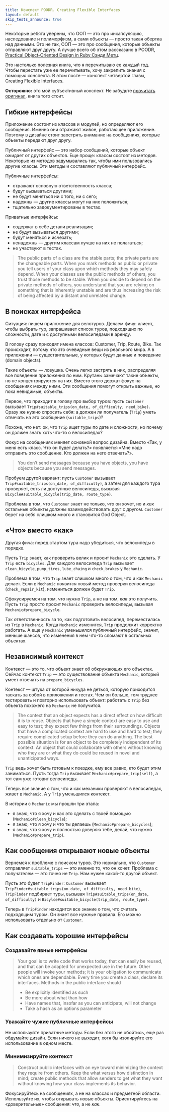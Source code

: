 ```yaml
---
title: Конспект POODR. Creating Flexible Interfaces
layout: default
skip_tests_announce: true
---
```


Некоторые ребята уверены, что ООП — это про инкапсуляцию, наследование и полиморфизм, а сами объекты — просто такая обертка над данными. Это не так, ООП — это про сообщения, которые объекты отправляют друг другу. А лучше всего об этом рассказано в POODR, [Practical Object-Oriented Design in Ruby Сэнди Метц](http://www.poodr.com/).

Это настолько полезная книга, что я перечитываю ее каждый год. Чтобы перестать уже ее перечитывать, хочу закрепить знания с помощью конспекта. В этом посте — конспект четвертой главы, Creating Flexible Interfaces.

**Осторожно:** это мой субъективный конспект. Не забудьте [прочитать оригинал](http://www.poodr.com/), книга того стоит.


## Гибкие интерфейсы

Приложение состоит из классов и модулей, но определяют его сообщения. Именно они отражают живое, работающее приложение. Поэтому в дизайне стоит заострять внимание на сообщениях, которые объекты передают друг другу.

Публичный интерфейс — это набор сообщений, которые объект ожидает от других объектов. Еще проще: классы состоят из методов. Некоторые из методов задумывались так, чтобы ими пользовались другие классы. Эти методы и составляют публичный интерфейс.

Публичные интерфейсы:

* отражают основную ответственность класса;
* будут вызываться другими;
* не будут меняться ни с того, ни с сего;
* надежны — другие классы могут на них положиться;
* тщательно задокументированы в тестах.

Приватные интерфейсы:

* содержат в себе детали реализации;
* не будут вызываться другими;
* будут меняться и исчезать;
* ненадежны — другим классам лучше на них не полагаться;
* не участвуют в тестах.

> The public parts of a class are the stable parts; the private parts are the changeable parts. When you mark methods as public or private you tell users of your class upon which methods they may safely depend. When your classes use the public methods of others, you trust those methods to be stable. When you decide to depend on the private methods of others, you understand that you are relying on something that is inherently unstable and are thus increasing the risk of being affected by a distant and unrelated change.


## В поисках интерфейса

Ситуация: пишем приложение для велотуров. Делаем фичу: клиент, чтобы выбрать тур, запрашивает список туров, подходящих по сложности, дате и с доступными велосипедами в аренду.

В голову сразу приходят имена классов: Customer, Trip, Route, Bike. Так происходит, потому что это очевидные вещи из реального мира. А в приложении — существительные, у которых будут данные и поведение (domain objects).

Такие объекты — ловушка. Очень легко застрять в них, распределяя все поведение приложения по ним. Крутаны замечают такие объекты, но не концентрируются на них. Вместо этого держат фокус на сообщениях между ними. Эти сообщения помогут открыть важные, но пока невидимые, объекты.

Первое, что приходит в голову про выбор туров: пусть `Customer` вызывает `Trip#suitable_trips(on_date, of_difficulty, need_bike)`. Сразу же нужно спросить себя: а должен ли получатель (`Trip`) уметь отвечать на это сообщение (`suitable_trips`)?

Похоже, что нет: ок, что `Trip` ищет туры по дате и сложности, но почему он должен знать хоть что-то о велосипедах?

Фокус на сообщениях меняет основной вопрос дизайна. Вместо «Так, у меня есть класс. Что он будет делать?» появляется «Мне надо отправить это сообщение. Кто должен на него отвечать?».

> You don’t send messages because you have objects, you have objects because you send messages.

Пробуем другой вариант: пусть `Customer` вызывает `Trip#suitable_trips(on_date, of_difficulty)`, а затем для каждого тура проверяет, есть ли доступные велосипеды, вызывая `Bicycle#suitable_bicycle(trip_date, route_type)`.

Проблема в том, что `Customer` знает не только, _что_ он хочет, но и _как_ остальные объекты должны взаимодействовать друг с другом. `Customer` берет на себя слишком много и становится God Object.


## «Что» вместо «как»

Другая фича: перед стартом тура надо убедиться, что велосипеды в порядке.

Пусть `Trip` знает, как проверить велик и просит `Mechanic` это сделать. У `Trip` есть `bicycles`. Для каждого велосипеда `Trip` вызывает `clean_bicycle`, `pump_tires`, `lube_chaing` и `check_brakes` у `Mechanic`.

Проблема в том, что `Trip` знает слишком много о том, что и как `Mechanic` делает. Если в `Mechanic` появится новый метод проверки велосипеда (`check_repair_kit`), измениться должен будет `Trip`.

Сфокусируемся на том, _что_ нужно `Trip`, а не на том, _как_ это получить. Пусть `Trip` просто просит `Mechanic` проверить велосипеды, вызывая `Mechanic#prepare_bicycle`.

Так ответственность за то, как подготовить велосипед, переместилась из `Trip` в `Mechanic`. Когда `Mechanic` изменится, `Trip` продолжит корректно работать. А еще у `Mechanic` уменьшился публичный интерфейс, значит, меньше шансов, что изменения в нем что-то сломают в остальных объектах.


## Независимый контекст

Контекст — это то, что объект знает об обкружающих его объектах. Сейчас контекст `Trip` — это существование объекта `Mechanic`, который умеет отвечать на `prepare_bicycles`.

Контекст — штука от которой никуда не деться, которую приходится таскать за собой в приложении и тестах. Чем он больше, тем труднее тестировать и повторно использовать объект: работать с `Trip` без объекта похожего на `Mechanic` не получится.

> The context that an object expects has a direct effect on how difficult it is to reuse. Objects that have a simple context are easy to use and easy to test; they expect few things from their surroundings. Objects that have a complicated context are hard to use and hard to test; they require complicated setup before they can do anything.
> The best possible situation is for an object to be completely independent of its context. An object that could collaborate with others without knowing who they are or what they do could be reused in novel and unanticipated ways.

`Trip` ведь хочет быть готовым к поездке, ему все равно, кто будет этим заниматься. Пусть тогда `Trip` вызывает `Mechanic#prepare_trip(self)`, а тот сам уже готовит велосипеды.

Теперь все знание о том, что и как механики проверяют в велосипедах, живет в `Mechanic`. А у `Trip` уменьшился контекст.

В истории с `Mechanic` мы прошли три этапа:

* я знаю, что я хочу и как это сделать с твоей помощью (`Mechanic#clean_bicycle`);
* я знаю, что я хочу и что ты делаешь (`Mechanic#prepare_bicycles`);
* я знаю, что я хочу и полностью доверяю тебе, делай, что нужно (`Mechanic#prepare_trip`).


## Как сообщения открывают новые объекты

Вернемся к проблеме с поиском туров. Это нормально, что `Customer` отправляет `suitable_trips` — это именно то, что он хочет. Проблема с получателем — это точно не `Trip`. Нам нужен какой-то другой объект.

Пусть это будет `TripFinder`: `Customer` вызывает `TripFinder#suitable_trips(on_date, of_difficulty, need_bike)`, `TripFinder` подбирает туры, вызывая `Trip#suitable_trips(on_date, of_difficulty)` и `Bicylce#suitable_bicycle(trip_date, route_type)`.

Теперь в `TripFinder` находится все знание о том, что считать подходящим туром. Он знает все нужные правила. Его можно использовать отдельно от `Customer`.


## Как создавать хорошие интерфейсы

### Создавайте явные интерфейсы

> Your goal is to write code that works today, that can easily be reused, and that can be adapted for unexpected use in the future. Other people will invoke your methods; it is your obligation to communicate which ones are dependable.
> Every time you create a class, declare its interfaces. Methods in the public interface should
> * Be explicitly identified as such
> * Be more about what than how
> * Have names that, insofar as you can anticipate, will not change
> * Take a hash as an options parameter

### Уважайте чужие публичные интерфейсы

Не используйте приватные методы. Если без этого не обойтись, еще раз обдумайте дизайн. Если ничего не выходит, хотя бы изолируйте его использование в одном месте.

### Минимизируйте контекст

> Construct public interfaces with an eye toward minimizing the context they require from others. Keep the what versus how distinction in mind; create public methods that allow senders to get what they want without knowing how your class implements its behavior.

<div class="outstanding">
  Фокусируйтесь на сообщениях, а не на классах и предметной области. Используйте их, чтобы открывать новые объекты. Ориентируйтесь на «доверительные» сообщения: <em>что</em>, а не <em>как</em>.
</div>